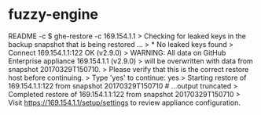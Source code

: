 # fuzzy-engine
README -c $ ghe-restore -c 169.154.1.1 > Checking for leaked keys in the backup snapshot that is being restored ... > * No leaked keys found > Connect 169.154.1.1:122 OK (v2.9.0) > WARNING: All data on GitHub Enterprise appliance 169.154.1.1 (v2.9.0) > will be overwritten with data from snapshot 20170329T150710. > Please verify that this is the correct restore host before continuing. > Type 'yes' to continue: yes > Starting restore of 169.154.1.1:122 from snapshot 20170329T150710 # ...output truncated > Completed restore of 169.154.1.1:122 from snapshot 20170329T150710 > Visit https://169.154.1.1/setup/settings to review appliance configuration.
